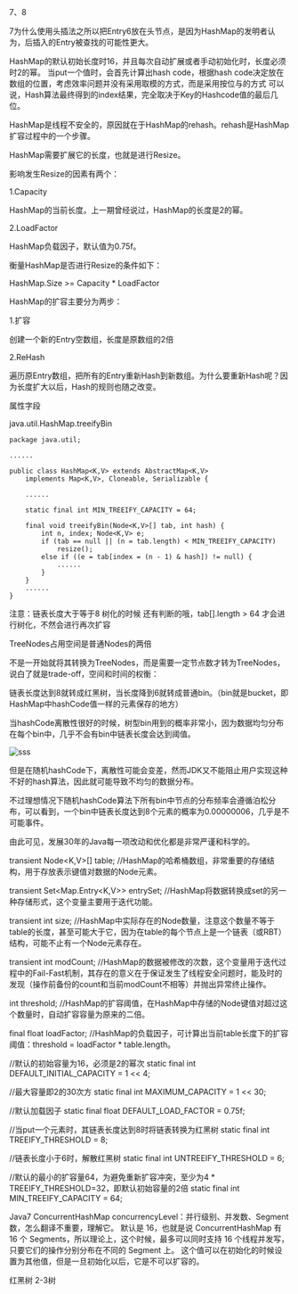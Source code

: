 7、8

7为什么使用头插法之所以把Entry6放在头节点，是因为HashMap的发明者认为，后插入的Entry被查找的可能性更大。

HashMap的默认初始长度时16，并且每次自动扩展或者手动初始化时，长度必须时2的幂。
当put一个值时，会首先计算出hash code，根据hash code决定放在数组的位置，考虑效率问题并没有采用取模的方式，而是采用按位与的方式
可以说，Hash算法最终得到的index结果，完全取决于Key的Hashcode值的最后几位。


HashMap是线程不安全的，原因就在于HashMap的rehash。rehash是HashMap扩容过程中的一个步骤。

HashMap需要扩展它的长度，也就是进行Resize。


影响发生Resize的因素有两个：

1.Capacity

HashMap的当前长度。上一期曾经说过，HashMap的长度是2的幂。

2.LoadFactor

HashMap负载因子，默认值为0.75f。

衡量HashMap是否进行Resize的条件如下：

HashMap.Size   >=  Capacity * LoadFactor


HashMap的扩容主要分为两步：

1.扩容

创建一个新的Entry空数组，长度是原数组的2倍

2.ReHash

遍历原Entry数组，把所有的Entry重新Hash到新数组。为什么要重新Hash呢？因为长度扩大以后，Hash的规则也随之改变。

属性字段

java.util.HashMap.treeifyBin
```text
package java.util;

......

public class HashMap<K,V> extends AbstractMap<K,V>
    implements Map<K,V>, Cloneable, Serializable {
    
    ......
    
    static final int MIN_TREEIFY_CAPACITY = 64;

    final void treeifyBin(Node<K,V>[] tab, int hash) {
        int n, index; Node<K,V> e;
        if (tab == null || (n = tab.length) < MIN_TREEIFY_CAPACITY)
            resize();
        else if ((e = tab[index = (n - 1) & hash]) != null) {
            ......
        }
    }
    ......
}
```
注意：链表长度大于等于8 树化的时候 还有判断的哦，tab[].length > 64  才会进行树化，不然会进行再次扩容

TreeNodes占用空间是普通Nodes的两倍

不是一开始就将其转换为TreeNodes，而是需要一定节点数才转为TreeNodes，说白了就是trade-off，空间和时间的权衡：

链表长度达到8就转成红黑树，当长度降到6就转成普通bin。（bin就是bucket，即HashMap中hashCode值一样的元素保存的地方）

当hashCode离散性很好的时候，树型bin用到的概率非常小，因为数据均匀分布在每个bin中，几乎不会有bin中链表长度会达到阈值。

![sss](https://img-blog.csdnimg.cn/20190726141154928.png?x-oss-process=image/watermark,type_ZmFuZ3poZW5naGVpdGk,shadow_10,text_aHR0cHM6Ly9ibG9nLmNzZG4ubmV0L3dvMTkwMTQ0NjQwOQ==,size_16,color_FFFFFF,t_70)

但是在随机hashCode下，离散性可能会变差，然而JDK又不能阻止用户实现这种不好的hash算法，因此就可能导致不均匀的数据分布。

不过理想情况下随机hashCode算法下所有bin中节点的分布频率会遵循泊松分布，可以看到，一个bin中链表长度达到8个元素的概率为0.00000006，几乎是不可能事件。

由此可见，发展30年的Java每一项改动和优化都是非常严谨和科学的。




transient Node<K,V>[] table; //HashMap的哈希桶数组，非常重要的存储结构，用于存放表示键值对数据的Node元素。

transient Set<Map.Entry<K,V>> entrySet; //HashMap将数据转换成set的另一种存储形式，这个变量主要用于迭代功能。

transient int size; //HashMap中实际存在的Node数量，注意这个数量不等于table的长度，甚至可能大于它，因为在table的每个节点上是一个链表（或RBT）结构，可能不止有一个Node元素存在。

transient int modCount; //HashMap的数据被修改的次数，这个变量用于迭代过程中的Fail-Fast机制，其存在的意义在于保证发生了线程安全问题时，能及时的发现（操作前备份的count和当前modCount不相等）并抛出异常终止操作。

int threshold; //HashMap的扩容阈值，在HashMap中存储的Node键值对超过这个数量时，自动扩容容量为原来的二倍。

final float loadFactor; //HashMap的负载因子，可计算出当前table长度下的扩容阈值：threshold = loadFactor * table.length。 


//默认的初始容量为16，必须是2的幂次
static final int DEFAULT_INITIAL_CAPACITY = 1 << 4; 

//最大容量即2的30次方
static final int MAXIMUM_CAPACITY = 1 << 30;

//默认加载因子
static final float DEFAULT_LOAD_FACTOR = 0.75f;

//当put一个元素时，其链表长度达到8时将链表转换为红黑树
static final int TREEIFY_THRESHOLD = 8;

//链表长度小于6时，解散红黑树
static final int UNTREEIFY_THRESHOLD = 6;

//默认的最小的扩容量64，为避免重新扩容冲突，至少为4 * TREEIFY_THRESHOLD=32，即默认初始容量的2倍
static final int MIN_TREEIFY_CAPACITY = 64;



Java7 ConcurrentHashMap
concurrencyLevel：并行级别、并发数、Segment 数，怎么翻译不重要，理解它。
默认是 16，也就是说 ConcurrentHashMap 有 16 个 Segments，所以理论上，这个时候，最多可以同时支持 16 个线程并发写，只要它们的操作分别分布在不同的 Segment 上。
这个值可以在初始化的时候设置为其他值，但是一旦初始化以后，它是不可以扩容的。


红黑树
2-3树